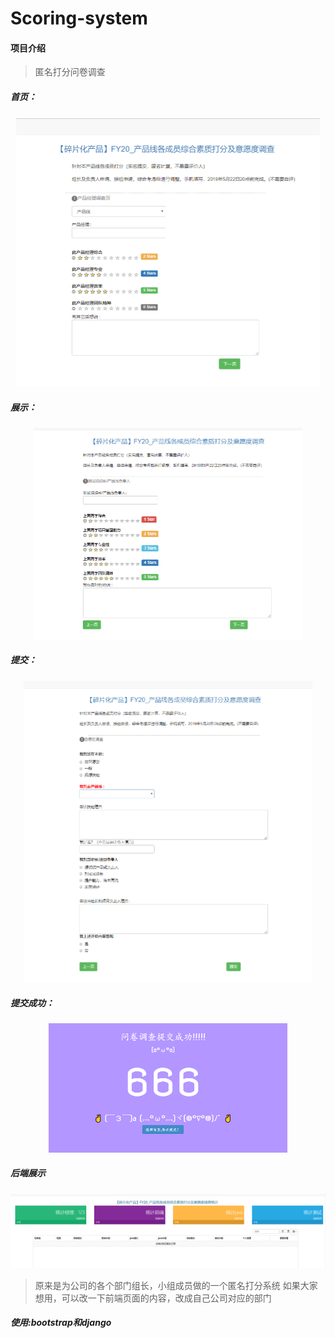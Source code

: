 # Scoring-system

#### 项目介绍
> 匿名打分问卷调查












##### 首页：
<div align="center"><img src="./picture/show1.png" style="zoom:50%"></div>





##### 展示：


<div align="center"><img src="./picture/show2.png" style="zoom:50%"></div>


##### 提交：

<div align="center"><img src="./picture/index_show.png" style="zoom:50%"></div>

##### 提交成功：


<div align="center"><img src="./picture/success.png" style="zoom:50%"></div>



##### 后端展示
<div align="center"><img src="./picture/houduan.png" style="zoom:50%"></div>








>原来是为公司的各个部门组长，小组成员做的一个匿名打分系统
如果大家想用，可以改一下前端页面的内容，改成自己公司对应的部门

##### 使用:bootstrap和django
